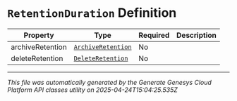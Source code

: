 # `RetentionDuration` Definition

| Property | Type | Required | Description |
|----------|------|----------|-------------|
| archiveRetention | [`ArchiveRetention`](archiveretention-definition.md) | No |  |
| deleteRetention | [`DeleteRetention`](deleteretention-definition.md) | No |  |

---

*This file was automatically generated by the Generate Genesys Cloud Platform API classes utility on 2025-04-24T15:04:25.535Z*